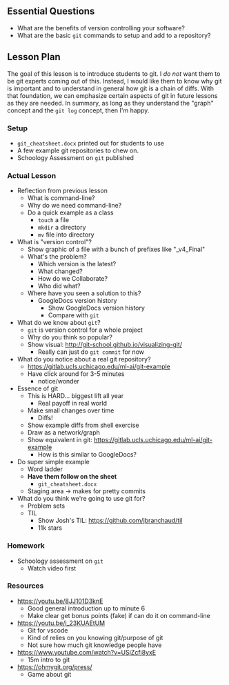 ## Essential Questions

- What are the benefits of version controlling your software?
- What are the basic `git` commands to setup and add to a repository?

## Lesson Plan

The goal of this lesson is to introduce students to git. I _do not_ want them to
be git experts coming out of this. Instead, I would like them to know why git is
important and to understand in general how git is a chain of diffs. With that
foundation, we can emphasize certain aspects of git in future lessons as they
are needed. In summary, as long as they understand the "graph" concept and the
`git log` concept, then I'm happy.

### Setup

- `git_cheatsheet.docx` printed out for students to use
- A few example git repositories to chew on.
- Schoology Assessment on `git` published

### Actual Lesson

- Reflection from previous lesson
    - What is command-line?
    - Why do we need command-line?
    - Do a quick example as a class
        - `touch` a file
        - `mkdir` a directory
        - `mv` file into directory
- What is "version control"?
    - Show graphic of a file with a bunch of prefixes like "_v4_Final"
    - What's the problem?
        - Which version is the latest?
        - What changed?
        - How do we Collaborate?
        - Who did what?
    - Where have you seen a solution to this?
        - GoogleDocs version history
            - Show GoogleDocs version history
            - Compare with `git`
- What do we know about `git`?
    - `git` is version control for a whole project
    - Why do you think so popular?
    - Show visual: http://git-school.github.io/visualizing-git/
        - Really can just do `git commit` for now
- What do you notice about a real git repository?
    - https://gitlab.ucls.uchicago.edu/ml-ai/git-example
    - Have click around for 3-5 minutes
        - notice/wonder
- Essence of git
    - This is HARD... biggest lift all year
        - Real payoff in real world
    - Make small changes over time
        - Diffs!
    - Show example diffs from shell exercise
    - Draw as a network/graph
    - Show equivalent in git: https://gitlab.ucls.uchicago.edu/ml-ai/git-example
        - How is this similar to GoogleDocs?
- Do super simple example
    - Word ladder
    - **Have them follow on the sheet**
        - `git_cheatsheet.docx`
    - Staging area -> makes for pretty commits
- What do you think we're going to use git for?
    - Problem sets
    - TIL
        - Show Josh's TIL: https://github.com/jbranchaud/til
        - 11k stars

### Homework

- Schoology assessment on `git`
    - Watch video first

### Resources

- https://youtu.be/8JJ101D3knE
    - Good general introduction up to minute 6
    - Make clear get bonus points (fake) if can do it on command-line
- https://youtu.be/i_23KUAEtUM
    - Git for vscode
    - Kind of relies on you knowing git/purpose of git
    - Not sure how much git knowledge people have
- https://www.youtube.com/watch?v=USjZcfj8yxE
    - 15m intro to git
- https://ohmygit.org/press/
    - Game about git
